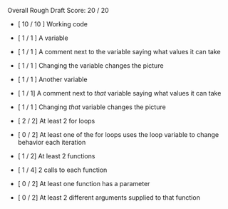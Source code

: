 Overall Rough Draft Score: 20 / 20

* [ 10 / 10 ] Working code

* [ 1 / 1 ] A variable
* [ 1 / 1 ] A comment next to the variable saying what values it can take
* [ 1 / 1 ] Changing the variable changes the picture
* [ 1 / 1 ] Another variable
* [ 1 / 1] A comment next to *that* variable saying what values it can take
* [ 1 / 1 ] Changing *that* variable changes the picture

* [ 2 / 2] At least 2 for loops
* [ 0 / 2] At least one of the for loops uses the loop variable to change behavior each iteration

* [ 1 / 2] At least 2 functions
* [ 1 / 4] 2 calls to each function
* [ 0 / 2] At least one function has a parameter
* [ 0 / 2] At least 2 different arguments supplied to that function